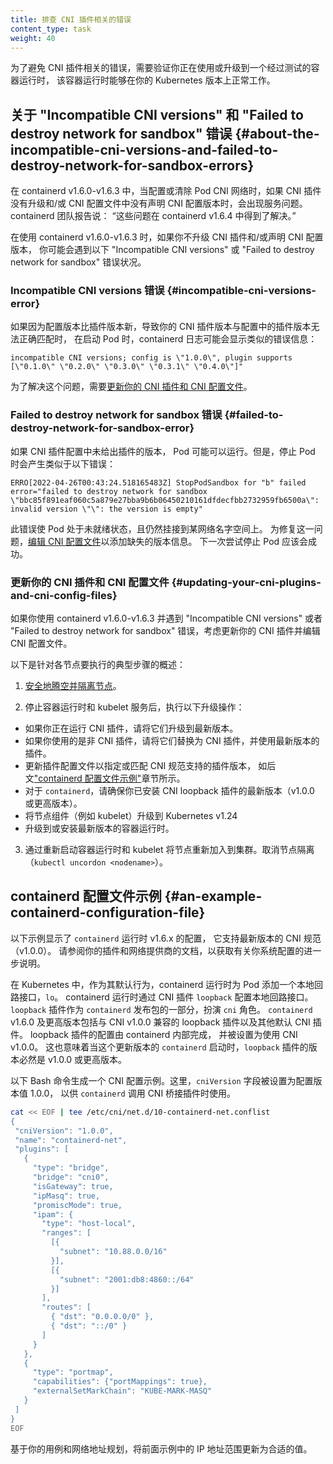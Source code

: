 ```yaml
---
title: 排查 CNI 插件相关的错误
content_type: task
weight: 40
---
```




为了避免 CNI 插件相关的错误，需要验证你正在使用或升级到一个经过测试的容器运行时，
该容器运行时能够在你的 Kubernetes 版本上正常工作。


## 关于 "Incompatible CNI versions" 和 "Failed to destroy network for sandbox" 错误   {#about-the-incompatible-cni-versions-and-failed-to-destroy-network-for-sandbox-errors} 


在 containerd v1.6.0-v1.6.3 中，当配置或清除 Pod CNI 网络时，如果 CNI 插件没有升级和/或
CNI 配置文件中没有声明 CNI 配置版本时，会出现服务问题。containerd 团队报告说：
“这些问题在 containerd v1.6.4 中得到了解决。”

在使用 containerd v1.6.0-v1.6.3 时，如果你不升级 CNI 插件和/或声明 CNI 配置版本，
你可能会遇到以下 "Incompatible CNI versions" 或 "Failed to destroy network for sandbox"
错误状况。


### Incompatible CNI versions 错误   {#incompatible-cni-versions-error}


如果因为配置版本比插件版本新，导致你的 CNI 插件版本与配置中的插件版本无法正确匹配时，
在启动 Pod 时，containerd 日志可能会显示类似的错误信息：

```
incompatible CNI versions; config is \"1.0.0\", plugin supports [\"0.1.0\" \"0.2.0\" \"0.3.0\" \"0.3.1\" \"0.4.0\"]"
```


为了解决这个问题，需要[更新你的 CNI 插件和 CNI 配置文件](#updating-your-cni-plugins-and-cni-config-files)。


### Failed to destroy network for sandbox 错误   {#failed-to-destroy-network-for-sandbox-error} 


如果 CNI 插件配置中未给出插件的版本，
Pod 可能可以运行。但是，停止 Pod 时会产生类似于以下错误：

```
ERRO[2022-04-26T00:43:24.518165483Z] StopPodSandbox for "b" failed
error="failed to destroy network for sandbox \"bbc85f891eaf060c5a879e27bba9b6b06450210161dfdecfbb2732959fb6500a\": invalid version \"\": the version is empty"
```


此错误使 Pod 处于未就绪状态，且仍然挂接到某网络名字空间上。
为修复这一问题，[编辑 CNI 配置文件](#updating-your-cni-plugins-and-cni-config-files)以添加缺失的版本信息。
下一次尝试停止 Pod 应该会成功。


### 更新你的 CNI 插件和 CNI 配置文件   {#updating-your-cni-plugins-and-cni-config-files}


如果你使用 containerd v1.6.0-v1.6.3 并遇到 "Incompatible CNI versions" 或者
"Failed to destroy network for sandbox" 错误，考虑更新你的 CNI 插件并编辑 CNI 配置文件。

以下是针对各节点要执行的典型步骤的概述：


1. [安全地腾空并隔离节点](/zh-cn/docs/tasks/administer-cluster/safely-drain-node/)。


2. 停止容器运行时和 kubelet 服务后，执行以下升级操作：
  - 如果你正在运行 CNI 插件，请将它们升级到最新版本。
  - 如果你使用的是非 CNI 插件，请将它们替换为 CNI 插件，并使用最新版本的插件。
  - 更新插件配置文件以指定或匹配 CNI 规范支持的插件版本，
    如后文["containerd 配置文件示例"](#an-example-containerd-configuration-file)章节所示。
  - 对于 `containerd`，请确保你已安装 CNI loopback 插件的最新版本（v1.0.0 或更高版本）。
  - 将节点组件（例如 kubelet）升级到 Kubernetes v1.24
  - 升级到或安装最新版本的容器运行时。


3. 通过重新启动容器运行时和 kubelet 将节点重新加入到集群。取消节点隔离（`kubectl uncordon <nodename>`）。


## containerd 配置文件示例   {#an-example-containerd-configuration-file}


以下示例显示了 `containerd` 运行时 v1.6.x 的配置，
它支持最新版本的 CNI 规范（v1.0.0）。
请参阅你的插件和网络提供商的文档，以获取有关你系统配置的进一步说明。


在 Kubernetes 中，作为其默认行为，containerd 运行时为 Pod 添加一个本地回路接口，`lo`。
containerd 运行时通过 CNI 插件 `loopback` 配置本地回路接口。  
`loopback` 插件作为 `containerd` 发布包的一部分，扮演 `cni` 角色。
`containerd` v1.6.0 及更高版本包括与 CNI v1.0.0 兼容的 loopback 插件以及其他默认 CNI 插件。
loopback 插件的配置由 containerd 内部完成， 并被设置为使用 CNI v1.0.0。
这也意味着当这个更新版本的 `containerd` 启动时，`loopback` 插件的版本必然是 v1.0.0 或更高版本。


以下 Bash 命令生成一个 CNI 配置示例。这里，`cniVersion` 字段被设置为配置版本值 1.0.0，
以供 `containerd` 调用 CNI 桥接插件时使用。

```bash
cat << EOF | tee /etc/cni/net.d/10-containerd-net.conflist
{
 "cniVersion": "1.0.0",
 "name": "containerd-net",
 "plugins": [
   {
     "type": "bridge",
     "bridge": "cni0",
     "isGateway": true,
     "ipMasq": true,
     "promiscMode": true,
     "ipam": {
       "type": "host-local",
       "ranges": [
         [{
           "subnet": "10.88.0.0/16"
         }],
         [{
           "subnet": "2001:db8:4860::/64"
         }]
       ],
       "routes": [
         { "dst": "0.0.0.0/0" },
         { "dst": "::/0" }
       ]
     }
   },
   {
     "type": "portmap",
     "capabilities": {"portMappings": true},
     "externalSetMarkChain": "KUBE-MARK-MASQ"
   }
 ]
}
EOF
```


基于你的用例和网络地址规划，将前面示例中的 IP 地址范围更新为合适的值。

